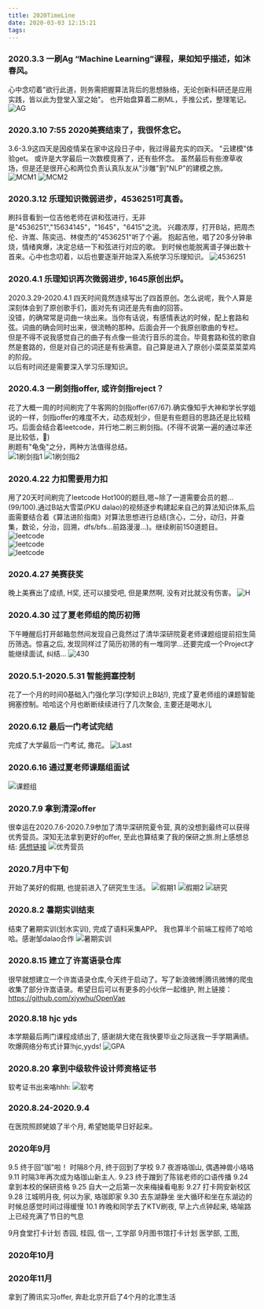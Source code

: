 ```yaml
---
title: 2020TimeLine
date: 2020-03-03 12:15:21
tags:
---
```

### 2020.3.3 一刷Ag “Machine Learning”课程，果如知乎描述，如沐春风。
心中念叨着"欲行此道，则务需把握算法背后的思想脉络，无论创新科研还是应用实践，皆以此为登堂入室之始"。
也开始盘算着二刷ML，手推公式，整理笔记。
![AG](Ag.jpg)
### 2020.3.10 7:55 2020美赛结束了，我很怀念它。
3.6-3.9这四天是因疫情呆在家中这段日子中，我过得最充实的四天。
"云建模"体验get。
或许是大学最后一次数模竞赛了，还有些怀念。
虽然最后有些潦草收场，但是还是很开心和两位负责认真队友从"沙雕"到"NLP"的建模之旅。
![MCM1](MCM1.jpg)
![MCM2](MCM2.jpg)
### 2020.3.12 乐理知识微弱进步，4536251可真香。
刷抖音看到一位吉他老师在讲和弦进行，无非是"4536251","15634145"，"1645"，"6415"之流。
兴趣浓厚，打开B站，把周杰伦、许嵩、陈奕迅、林俊杰的"4536251"听了个遍。
抱起吉他，唱了20多分钟串烧，情绪爽爆，决定总结一下和弦进行对应的歌。
到时候也能脱离谱子弹出数十首来。心中也念叨着，以后也要逐渐开始深入系统学习乐理知识。
![4536251](4536251.png)  
### 2020.4.1 乐理知识再次微弱进步, 1645原创出炉。  
2020.3.29-2020.4.1 四天时间竟然连续写出了四首原创。怎么说呢，我个人算是深刻体会到了原创歌手们，面对先有词还是先有曲的回答。  
没错，的确常常是词曲一块出来。当你有话说，有感情表达的时候，配上套路和弦。词曲的确会同时出来，很流畅的那种。后面会开一个我原创歌曲的专栏。  
但是不得不说我感觉自己的曲子有点像一些流行音乐的混合。毕竟套路和弦的歌自然是套路的，但是对自己的词还是有些满意。自己算是进入了原创小菜菜菜菜菜鸡的阶段。  
以后有时间还是需要深入学习乐理知识。  
### 2020.4.3 一刷剑指offer, 或许剑指reject？  
花了大概一周的时间刷完了牛客网的剑指offer(67/67).确实像知乎大神和学长学姐说的一样，剑指offer的难度不大，动态规划少，但是有些题目的思路还是比较精巧。后面会结合着leetcode，并行地二刷三刷剑指。(不得不说第一遍的通过率还是比较低，🤦‍)  
刷题有"龟兔"之分，两种方法值得总结。  
![1刷剑指1](1刷剑指1.png)
![1刷剑指2](1刷剑指2.png)
### 2020.4.22 力扣需要用力扣  
用了20天时间刷完了leetcode Hot100的题目,嗯~除了一道需要会员的题...(99/100).通过B站大雪菜(PKU dalao)的视频逐步构建起来自己的算法知识体系,后面需要结合着《算法进阶指南》对算法思想进行总结(贪心，二分，动归，并查集，数论，分治，回溯，dfs/bfs...前路漫漫...)。继续刷前150道题目。   
![leetcode](leetcode1.png)  
![leetcode](leetcode2.png)  
![leetcode](leetcode3.png)  
### 2020.4.27 美赛获奖
晚上美赛出了成绩, H奖, 还可以接受吧, 但是果然啊, 没有对比就没有伤害。
![H](H.png)  
### 2020.4.30 过了夏老师组的简历初筛
下午睡醒后打开邮箱忽然间发现自己竟然过了清华深研院夏老师课题组提前招生简历筛选。惊喜之后, 发现同样过了简历初筛的有一堆同学...还要完成一个Project才能继续面试, 纠结...
![430](430.png)  
### 2020.5.1-2020.5.31 智能拥塞控制
花了一个月的时间0基础入门强化学习(学知识上B站!), 完成了夏老师组的课题智能拥塞控制。哈哈这个月也断断续续进行了几次聚会, 主要还是喝水儿
### 2020.6.12 最后一门考试完结
完成了大学最后一门考试, 撒花。
![Last](Last.png)
### 2020.6.16 通过夏老师课题组面试
![课题组](课题组.png)
### 2020.7.9 拿到清深offer
很幸运在2020.7.6-2020.7.9参加了清华深研院夏令营, 真的没想到最终可以获得优秀营员。深知无法拿到更好的offer, 至此也算结束了我的保研之旅.附上感想总结: 
[感想链接](https://xjywhu.github.io/2020/08/20/20200709-夏令营感想/)
![优秀营员](优秀营员.png)
### 2020.7月中下旬
开始了美好的假期, 也提前进入了研究生生活。
![假期1](假期1.jpeg)
![假期2](假期2.jpg)
![研究](研究.png)
### 2020.8.2 暑期实训结束
结束了暑期实训(划水实训), 完成了语料采集APP。 我也算半个前端工程师了哈哈哈。感谢邹dalao合作
![暑期实训](暑期实训.png)
### 2020.8.15 建立了许嵩语录仓库
很早就想建立一个许嵩语录仓库,今天终于启动了。写了新浪微博|腾讯微博的爬虫收集了部分许嵩语录。希望日后可以有更多的小伙伴一起维护, 附上链接：
https://github.com/xjywhu/OpenVae 
### 2020.8.18 hjc yds
本学期最后两门课程成绩出了, 感谢胡大佬在我快要毕业之际送我一手学期满绩。 吹爆网络分布式计算!hjc,yyds!
![GPA](GPA.jpg)
### 2020.8.20 拿到中级软件设计师资格证书
软考证书出来咯hhh:
![软考](软考.png)
### 2020.8.24-2020.9.4 
在医院照顾姥娘了半个月, 希望她能早日好起来。


### 2020年9月
9.5 终于回"珈"啦！
时隔8个月, 终于回到了学校
9.7 夜游珞珈山, 偶遇神兽小珞珞
9.11 时隔3年再次成为珞珈山新主人.
9.23 终于蹭到了陈铭老师的口语传播
9.24 拿到本校的保研资格
9.25 自大一之后第一次来梅操看电影
9.27 打卡网安新校区
9.28 江城明月夜, 何以为家, 珞珈即家
9.30 去东湖静坐
坐大循环和坐在东湖边的时候总感觉时间过得缓慢
10.1 昨晚和同学去了KTV刷夜, 早上六点钟起来, 珞喻路上已经充满了节日的气息



9月食堂打卡计划
杏园, 桂园, 信一, 工学部
9月图书馆打卡计划
医学部, 工图,

### 2020年10月

### 2020年11月
拿到了腾讯实习offer, 奔赴北京开启了4个月的北漂生活





